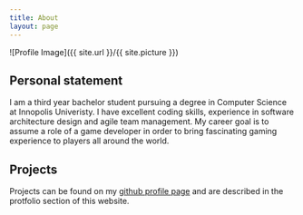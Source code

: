 ```yaml
---
title: About
layout: page
---
```

![Profile Image]({{ site.url }}/{{ site.picture }})

<h2>Personal statement</h2>

<p>I am a third year bachelor student pursuing a degree in Computer Science at Innopolis Univeristy. I have excellent coding skills, experience in software architecture design and agile team management. My career goal is to assume a role of a game developer in order to bring fascinating gaming experience to players all around the world.</p>


<h2>Projects</h2>

Projects can be found on my [github profile page](https://github.com/eadventurous) and are described in the protfolio section of this website.
